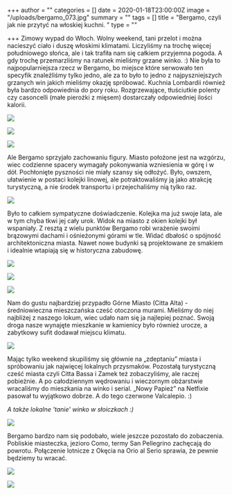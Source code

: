+++
author = ""
categories = []
date = 2020-01-18T23:00:00Z
image = "/uploads/bergamo_073.jpg"
summary = ""
tags = []
title = "Bergamo, czyli jak nie przytyć na włoskiej kuchni. "
type = ""

+++
Zimowy wypad do Włoch. Wolny weekend, tani przelot i można nacieszyć ciało i duszę włoskimi klimatami. Liczyliśmy na trochę więcej południowego słońca, ale i tak trafiła nam się całkiem przyjemna pogoda. A gdy trochę przemarzliśmy na ratunek mieliśmy grzane winko. :) Nie była to najpopularniejsza rzecz w Bergamo, bo miejsce które serwowało ten specyfik znaleźliśmy tylko jedno, ale za to było to jedno z najpyszniejszych grzanych win jakich mieliśmy okazję spróbować. Kuchnia Lombardii również była bardzo odpowiednia do pory roku. Rozgrzewające, tłuściutkie polenty czy casoncelli (małe pierożki z mięsem) dostarczały odpowiedniej ilości kalorii.

![](/uploads/bergamo_023.jpg)

![](/uploads/bergamo_028.jpg)

![](/uploads/bergamo_013.jpg)

Ale Bergamo sprzyjało zachowaniu figury. Miasto położone jest na wzgórzu, wiec codzienne spacery wymagały pokonywania wzniesienia w górę i w dół. Pochłonięte pyszności nie miały szansy się odłożyć. Było, owszem, ułatwienie w postaci kolejki linowej, ale potraktowaliśmy ją jako atrakcję turystyczną, a nie środek transportu i przejechaliśmy nią tylko raz.

![](/uploads/bergamo_044.jpg)

Było to całkiem sympatyczne doświadczenie. Kolejka ma już swoje lata, ale w tym chyba tkwi jej cały urok. Widok na miasto z okien kolejki był wspaniały. Z resztą z wielu punktów Bergamo robi wrażenie swoimi brązowymi dachami i ośnieżonymi górami w tle. Widać dbałość o spójność architektoniczna miasta. Nawet nowe budynki są projektowane ze smakiem i idealnie wtapiają się w historyczna zabudowę.

![](/uploads/bergamo_066.jpg)

![](/uploads/bergamo_018.jpg)

![](/uploads/bergamo_007.jpg)

Nam do gustu najbardziej przypadło Górne Miasto (Citta Alta) - średniowieczna mieszczańska cześć otoczona murami. Mieliśmy do niej najbliżej z naszego lokum, wiec udało nam się ja najlepiej poznać. Swoją droga nasze wynajęte mieszkanie w kamienicy było również urocze, a zabytkowy sufit dodawał miejscu klimatu.

![](/uploads/bergamo_001.jpg)

Mając tylko weekend skupiliśmy się głównie na „zdeptaniu” miasta i spróbowaniu jak najwięcej lokalnych przysmaków. Pozostałą turystyczną cześć miasta czyli Citta Bassa i Zamek też zobaczyliśmy, ale raczej pobieżnie. A po całodziennym wędrowaniu i wieczornym obżarstwie wracaliśmy do mieszkania na winko i serial. „Nowy Papież” na Netfixie pasował tu wyjątkowo dobrze. A do tego czerwone Valcalepio. :)

_A także lokalne 'tanie' winko w słoiczkach :)_

![](/uploads/bergamo_063.jpg)

Bergamo bardzo nam się podobało, wiele jeszcze pozostało do zobaczenia. Pobliskie miasteczka, jezioro Como, termy San Pellegrino zachęcają do powrotu. Połączenie lotnicze z Okęcia na Orio al Serio sprawia, że pewnie będziemy tu wracać.

![](/uploads/bergamo_047.jpg)

![](/uploads/bergamo_065.jpg)